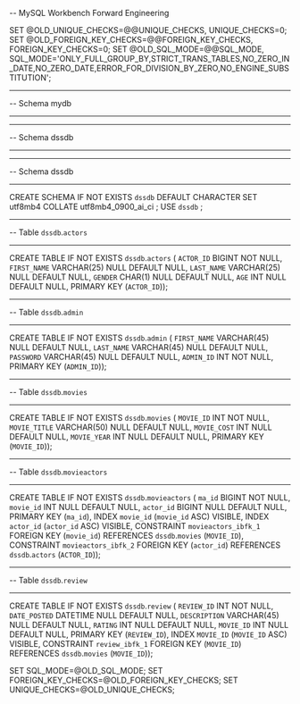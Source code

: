 -- MySQL Workbench Forward Engineering

SET @OLD_UNIQUE_CHECKS=@@UNIQUE_CHECKS, UNIQUE_CHECKS=0;
SET @OLD_FOREIGN_KEY_CHECKS=@@FOREIGN_KEY_CHECKS, FOREIGN_KEY_CHECKS=0;
SET @OLD_SQL_MODE=@@SQL_MODE, SQL_MODE='ONLY_FULL_GROUP_BY,STRICT_TRANS_TABLES,NO_ZERO_IN_DATE,NO_ZERO_DATE,ERROR_FOR_DIVISION_BY_ZERO,NO_ENGINE_SUBSTITUTION';

-- -----------------------------------------------------
-- Schema mydb
-- -----------------------------------------------------
-- -----------------------------------------------------
-- Schema dssdb
-- -----------------------------------------------------

-- -----------------------------------------------------
-- Schema dssdb
-- -----------------------------------------------------
CREATE SCHEMA IF NOT EXISTS `dssdb` DEFAULT CHARACTER SET utf8mb4 COLLATE utf8mb4_0900_ai_ci ;
USE `dssdb` ;

-- -----------------------------------------------------
-- Table `dssdb`.`actors`
-- -----------------------------------------------------
CREATE TABLE IF NOT EXISTS `dssdb`.`actors` (
  `ACTOR_ID` BIGINT NOT NULL,
  `FIRST_NAME` VARCHAR(25) NULL DEFAULT NULL,
  `LAST_NAME` VARCHAR(25) NULL DEFAULT NULL,
  `GENDER` CHAR(1) NULL DEFAULT NULL,
  `AGE` INT NULL DEFAULT NULL,
  PRIMARY KEY (`ACTOR_ID`));


-- -----------------------------------------------------
-- Table `dssdb`.`admin`
-- -----------------------------------------------------
CREATE TABLE IF NOT EXISTS `dssdb`.`admin` (
  `FIRST_NAME` VARCHAR(45) NULL DEFAULT NULL,
  `LAST_NAME` VARCHAR(45) NULL DEFAULT NULL,
  `PASSWORD` VARCHAR(45) NULL DEFAULT NULL,
  `ADMIN_ID` INT NOT NULL,
  PRIMARY KEY (`ADMIN_ID`));


-- -----------------------------------------------------
-- Table `dssdb`.`movies`
-- -----------------------------------------------------
CREATE TABLE IF NOT EXISTS `dssdb`.`movies` (
  `MOVIE_ID` INT NOT NULL,
  `MOVIE_TITLE` VARCHAR(50) NULL DEFAULT NULL,
  `MOVIE_COST` INT NULL DEFAULT NULL,
  `MOVIE_YEAR` INT NULL DEFAULT NULL,
  PRIMARY KEY (`MOVIE_ID`));


-- -----------------------------------------------------
-- Table `dssdb`.`movieactors`
-- -----------------------------------------------------
CREATE TABLE IF NOT EXISTS `dssdb`.`movieactors` (
  `ma_id` BIGINT NOT NULL,
  `movie_id` INT NULL DEFAULT NULL,
  `actor_id` BIGINT NULL DEFAULT NULL,
  PRIMARY KEY (`ma_id`),
  INDEX `movie_id` (`movie_id` ASC) VISIBLE,
  INDEX `actor_id` (`actor_id` ASC) VISIBLE,
  CONSTRAINT `movieactors_ibfk_1`
    FOREIGN KEY (`movie_id`)
    REFERENCES `dssdb`.`movies` (`MOVIE_ID`),
  CONSTRAINT `movieactors_ibfk_2`
    FOREIGN KEY (`actor_id`)
    REFERENCES `dssdb`.`actors` (`ACTOR_ID`));


-- -----------------------------------------------------
-- Table `dssdb`.`review`
-- -----------------------------------------------------
CREATE TABLE IF NOT EXISTS `dssdb`.`review` (
  `REVIEW_ID` INT NOT NULL,
  `DATE_POSTED` DATETIME NULL DEFAULT NULL,
  `DESCRIPTION` VARCHAR(45) NULL DEFAULT NULL,
  `RATING` INT NULL DEFAULT NULL,
  `MOVIE_ID` INT NULL DEFAULT NULL,
  PRIMARY KEY (`REVIEW_ID`),
  INDEX `MOVIE_ID` (`MOVIE_ID` ASC) VISIBLE,
  CONSTRAINT `review_ibfk_1`
    FOREIGN KEY (`MOVIE_ID`)
    REFERENCES `dssdb`.`movies` (`MOVIE_ID`));


SET SQL_MODE=@OLD_SQL_MODE;
SET FOREIGN_KEY_CHECKS=@OLD_FOREIGN_KEY_CHECKS;
SET UNIQUE_CHECKS=@OLD_UNIQUE_CHECKS;
